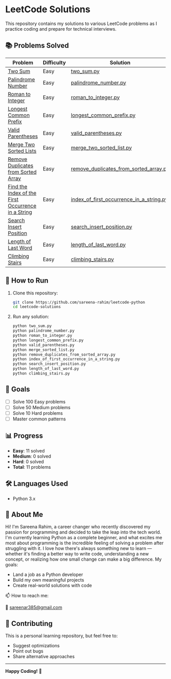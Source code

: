 # LeetCode Solutions

This repository contains my solutions to various LeetCode problems as I practice coding and prepare for technical interviews.

## 📚 Problems Solved

| Problem | Difficulty | Solution |
|---------|------------|----------|
| [Two Sum](https://leetcode.com/problems/two-sum/) | Easy | [two_sum.py](two_sum.py) |
| [Palindrome Number](https://leetcode.com/problems/palindrome-number/) | Easy | [palindrome_number.py](palindrome_number.py) | 
| [Roman to Integer](https://leetcode.com/problems/roman-to-integer/) | Easy | [roman_to_integer.py](roman_to_integer.py) |
| [Longest Common Prefix](https://leetcode.com/problems/longest-common-prefix/) | Easy | [longest_common_prefix.py](longest_common_prefix.py) |
| [Valid Parentheses](https://leetcode.com/problems/valid-parentheses/) | Easy | [valid_parentheses.py](valid_parentheses.py) |
|[Merge Two Sorted Lists](https://leetcode.com/problems/merge-two-sorted-lists/) | Easy | [merge_two_sorted_list.py](merge_two_sorted_list.py) |
|[Remove Duplicates from Sorted Array](https://leetcode.com/problems/remove-duplicates-from-sorted-array/) | Easy | [remove_duplicates_from_sorted_array.py](remove_duplicates_from_sorted_array.py) |
| [Find the Index of the First Occurrence in a String](https://leetcode.com/problems/find-the-index-of-the-first-occurrence-in-a-string/) | Easy | [index_of_first_occurrence_in_a_string.py](index_of_first_occurrence_in_a_string.py) |
| [Search Insert Position](https://leetcode.com/problems/search-insert-position/) | Easy | [search_insert_position.py](search_insert_position.py) |
| [Length of Last Word](https://leetcode.com/problems/length-of-last-word/) | Easy | [length_of_last_word.py](length_of_last_word.py) |
| [Climbing Stairs](https://leetcode.com/problems/climbing-stairs/) | Easy | [climbing_stairs.py](climbing_stairs.py) |

## 🚀 How to Run

1. Clone this repository:
   ```bash
   git clone https://github.com/sareena-rahim/leetcode-python
   cd leetcode-solutions
   ```

2. Run any solution:
   ```bash
   python two_sum.py
   python palindrome_number.py
   python roman_to_integer.py
   python longest_common_prefix.py
   python valid_parentheses.py
   python merge_sorted_list.py
   python remove_duplicates_from_sorted_array.py
   python index_of_first_occurrence_in_a_string.py
   python search_insert_position.py
   python length_of_last_word.py
   python climbing_stairs.py
   ```

## 🎯 Goals

- [ ] Solve 100 Easy problems
- [ ] Solve 50 Medium problems  
- [ ] Solve 10 Hard problems
- [ ] Master common patterns

## 📊 Progress

- **Easy**: 11 solved
- **Medium**: 0 solved
- **Hard**: 0 solved
- **Total**: 11 problems

## 🛠️ Languages Used

- Python 3.x

## 👋 About Me
Hi! I'm Sareena Rahim, a career changer who recently discovered my passion for programming and decided to take the leap into the tech world.
I'm currently learning Python as a complete beginner, and what excites me most about programming is the incredible feeling of solving a problem after struggling with it. I love how there's always something new to learn — whether it's finding a better way to write code, understanding a new concept, or realizing how one small change can make a big difference.
My goals:

- Land a job as a Python developer
- Build my own meaningful projects
- Create real-world solutions with code

📫 How to reach me:

📧 sareenar385@gmail.com

## 🤝 Contributing

This is a personal learning repository, but feel free to:
- Suggest optimizations
- Point out bugs
- Share alternative approaches


---

**Happy Coding!** 🎉
